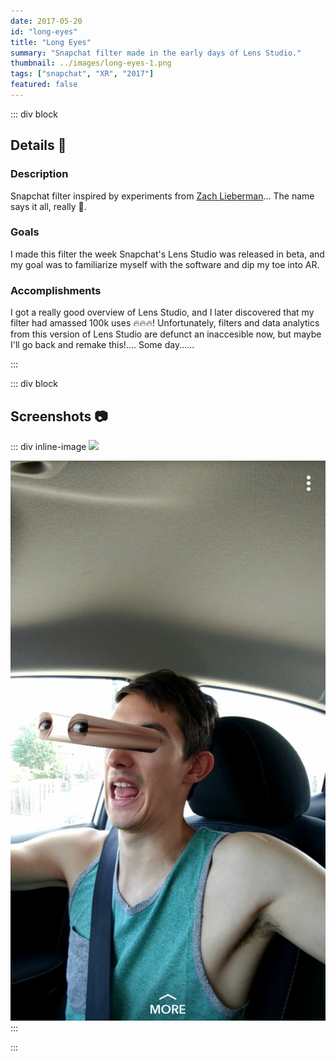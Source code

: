 ```yaml
---
date: 2017-05-20
id: "long-eyes"
title: "Long Eyes"
summary: "Snapchat filter made in the early days of Lens Studio."
thumbnail: ../images/long-eyes-1.png
tags: ["snapchat", "XR", "2017"]
featured: false
---
```

::: div block
## Details 📝

### Description

Snapchat filter inspired by experiments from [Zach Lieberman](https://twitter.com/zachlieberman "Zach Lieberman's Twitter")... The name says it all, really 👀.

### Goals

I made this filter the week Snapchat's Lens Studio was released in beta, and my goal was to familiarize myself with the software and dip my toe into AR.

### Accomplishments

I got a really good overview of Lens Studio, and I later discovered that my filter had amassed 100k uses 🔥🔥🔥! Unfortunately, filters and data analytics from this version of Lens Studio are defunct an inaccesible now, but maybe I'll go back and remake this!.... Some day......


:::

::: div block
## Screenshots 📷

::: div inline-image
![](/long-eyes-1.gif) 

![](../images/long-eyes-1.png)
:::

:::